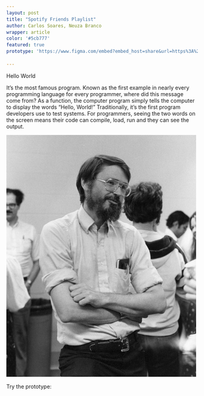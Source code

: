 ```yaml
---
layout: post
title: "Spotify Friends Playlist"
author: Carlos Soares, Neuza Branco
wrapper: article
color: '#5cb777'
featured: true
prototype: 'https://www.figma.com/embed?embed_host=share&url=https%3A%2F%2Fwww.figma.com%2Fproto%2FKfWiyMdxZVLpdkKgBOvdfB3k%2FMockups%3Fnode-id%3D1%253A20%26viewport%3D178%252C445%252C0.15573294460773468%26scaling%3Dmin-zoom'

---
```


Hello World

It’s the most famous program. Known as the first example in nearly every programming language for every programmer, where did this message come from?
As a function, the computer program simply tells the computer to display the words “Hello, World!” Traditionally, it’s the first program developers use to test systems. For programmers, seeing the two words on the screen means their code can compile, load, run and they can see the output.

![brian](/assets/images/brian_500.jpg)

Try the prototype:
